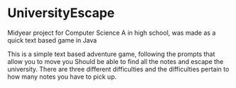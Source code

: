 # UniversityEscape
Midyear project for Computer Science A in high school, was made as a quick text based game in Java

This is a simple text based adventure game, following the prompts that allow you to move you
Should be able to find all the notes and escape the university. There are three different difficulties
and the difficulties pertain to how many notes you have to pick up.
